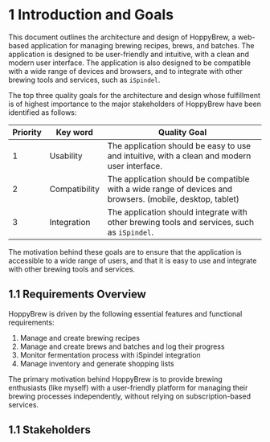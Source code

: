 # 1 Introduction and Goals

This document outlines the architecture and design of HoppyBrew, a web-based application for managing brewing recipes, brews, and batches. The application is designed to be user-friendly and intuitive, with a clean and modern user interface. The application is also designed to be compatible with a wide range of devices and browsers, and to integrate with other brewing tools and services, such as `iSpindel`.

The top three quality goals for the architecture and design whose fulfillment is of highest importance to the major stakeholders of HoppyBrew have been identified as follows:

| **Priority** | **Key word**  | **Quality Goal**                                                                                          |
| ------------ | ------------- | --------------------------------------------------------------------------------------------------------- |
| 1            | Usability     | The application should be easy to use and intuitive, with a clean and modern user interface.              |
| 2            | Compatibility | The application should be compatible with a wide range of devices and browsers. (mobile, desktop, tablet) |
| 3            | Integration   | The application should integrate with other brewing tools and services, such as `iSpindel`.               |

The motivation behind these goals are to ensure that the application is accessible to a wide range of users, and that it is easy to use and integrate with other brewing tools and services.

## 1.1 Requirements Overview

HoppyBrew is driven by the following essential features and functional requirements:

1.  Manage and create brewing recipes
2.  Manage and create brews and batches and log their progress
3.  Monitor fermentation process with iSpindel integration
4.  Manage inventory and generate shopping lists

The primary motivation behind HoppyBrew is to provide brewing enthusiasts (like myself) with a user-friendly platform for managing their brewing processes independently, without relying on subscription-based services.

## 1.1 Stakeholders
